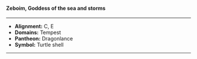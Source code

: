 #### Zeboim, Goddess of the sea and storms
___

- **Alignment:** C, E
- **Domains:** Tempest
- **Pantheon:** Dragonlance
- **Symbol:** Turtle shell
___
